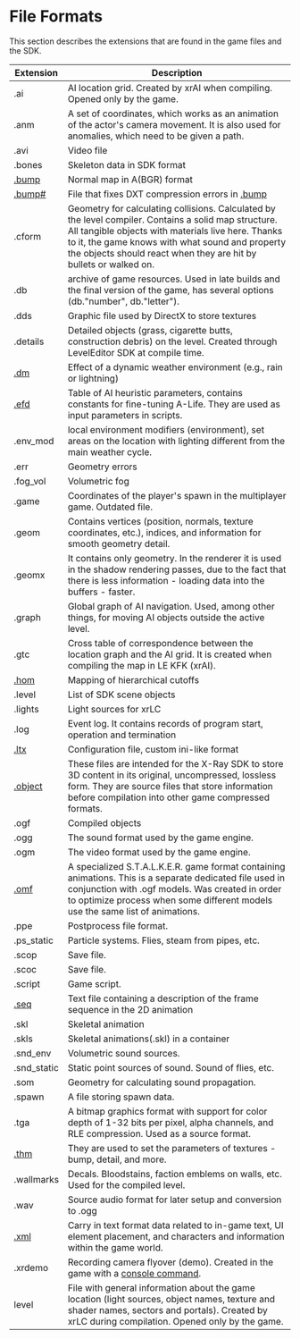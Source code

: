 # File Formats

This section describes the extensions that are found in the game files and the SDK.

| Extension | Description |
---|---|
| .ai | AI location grid. Created by xrAI when compiling. Opened only by the game. |
| .anm | A set of coordinates, which works as an animation of the actor's camera movement. It is also used for anomalies, which need to be given a path. |
| .avi | Video file |
| .bones | Skeleton data in SDK format |
| [.bump](bump.md) | Normal map in A(BGR) format |
| [.bump#](bump_hash.md) | File that fixes DXT compression errors in [.bump](bump.md) |
| .cform | Geometry for calculating collisions. Calculated by the level compiler. Contains a solid map structure. All tangible objects with materials live here. Thanks to it, the game knows with what sound and property the objects should react when they are hit by bullets or walked on. |
| .db | archive of game resources. Used in late builds and the final version of the game, has several options (db."number", db."letter"). |
| .dds | Graphic file used by DirectX to store textures |
| .details | Detailed objects (grass, cigarette butts, construction debris) on the level. Created through LevelEditor SDK at compile time. |
| [.dm](dm.md) |  Effect of a dynamic weather environment (e.g., rain or lightning) |
| [.efd](efd.md) | Table of AI heuristic parameters, contains constants for fine-tuning A-Life. They are used as input parameters in scripts. |
| .env_mod | local environment modifiers (environment), set areas on the location with lighting different from the main weather cycle. |
| .err | Geometry errors |
| .fog_vol | Volumetric fog |
| .game | Coordinates of the player's spawn in the multiplayer game. Outdated file. |
| .geom | Contains vertices (position, normals, texture coordinates, etc.), indices, and information for smooth geometry detail. |
| .geomx | It contains only geometry. In the renderer it is used in the shadow rendering passes, due to the fact that there is less information - loading data into the buffers - faster. |
| .graph | Global graph of AI navigation. Used, among other things, for moving AI objects outside the active level. |
| .gtc | Cross table of correspondence between the location graph and the AI grid. It is created when compiling the map in LE KFK (xrAI). |
| [.hom](../file-formats/hom.md) | Mapping of hierarchical cutoffs |
| .level | List of SDK scene objects |
| .lights | Light sources for xrLC |
| .log | Event log. It contains records of program start, operation and termination |
| [.ltx](../../configs/ltx-files.md/) | Configuration file, custom ini-like format |
| [.object](object.md) | These files are intended for the X-Ray SDK to store 3D content in its original, uncompressed, lossless form. They are source files that store information before compilation into other game compressed formats.  |
| .ogf | Compiled objects |
| .ogg | The sound format used by the game engine. |
| .ogm | The video format used by the game engine. |
| [.omf](omf.md) | A specialized S.T.A.L.K.E.R. game format containing animations. This is a separate dedicated file used in conjunction with .ogf models. Was created in order to optimize process when some different models use the same list of animations. |
| .ppe | Postprocess file format. |
| .ps_static | Particle systems. Flies, steam from pipes, etc. |
| .scop | Save file. |
| .scoc | Save file. |
| .script | Game script. |
| [.seq](seq.md) | Text file containing a description of the frame sequence in the 2D animation |
| .skl | Skeletal animation |
| .skls | Skeletal animations(.skl) in a container |
| .snd_env | Volumetric sound sources. |
| .snd_static | Static point sources of sound. Sound of flies, etc. |
| .som | Geometry for calculating sound propagation. |
| .spawn | A file storing spawn data. |
| .tga | A bitmap graphics format with support for color depth of 1-32 bits per pixel, alpha channels, and RLE compression. Used as a source format. |
| [.thm](thm.md) | They are used to set the parameters of textures - bump, detail, and more. |
| .wallmarks | Decals. Bloodstains, faction emblems on walls, etc. Used for the compiled level. |
| .wav | Source audio format for later setup and conversion to .ogg |
| [.xml](../../configs/xml-files.md) | Carry in text format data related to in-game text, UI element placement, and characters and information within the game world. |
| .xrdemo | Recording camera flyover (demo). Created in the game with a [console command](../../engine/console-commands.md). |
| level | File with general information about the game location (light sources, object names, texture and shader names, sectors and portals). Created by xrLC during compilation. Opened only by the game. |